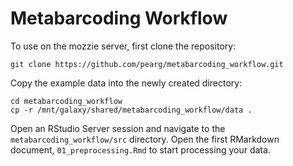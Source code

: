 # Metabarcoding Workflow


To use on the mozzie server, first clone the repository:

```
git clone https://github.com/pearg/metabarcoding_workflow.git
```

Copy the example data into the newly created directory:

```
cd metabarcoding_workflow
cp -r /mnt/galaxy/shared/metabarcoding_workflow/data .
```

Open an RStudio Server session and navigate to the `metabarcoding_workflow/src` directory. 
Open the first RMarkdown document, `01_preprocessing.Rmd` to start processing your data.

